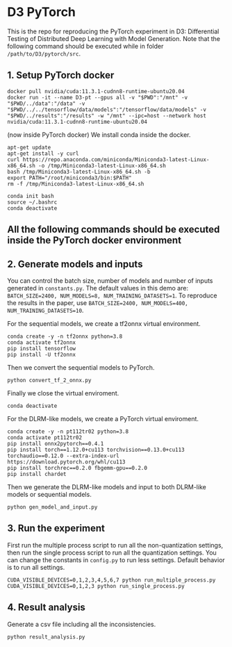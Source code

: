 # D3 PyTorch

This is the repo for reproducing the PyTorch experiment in D3: Differential Testing of Distributed Deep Learning with Model Generation. Note that the following command should be executed while in folder `/path/to/D3/pytorch/src`.


## 1. Setup PyTorch docker

```shell
docker pull nvidia/cuda:11.3.1-cudnn8-runtime-ubuntu20.04
docker run -it --name D3-pt --gpus all -v "$PWD":"/mnt" -v "$PWD/../data":"/data" -v "$PWD/../../tensorflow/data/models":"/tensorflow/data/models" -v "$PWD/../results":"/results" -w "/mnt" --ipc=host --network host nvidia/cuda:11.3.1-cudnn8-runtime-ubuntu20.04
```

(now inside PyTorch docker)
We install conda inside the docker.
```shell
apt-get update
apt-get install -y curl
curl https://repo.anaconda.com/miniconda/Miniconda3-latest-Linux-x86_64.sh -o /tmp/Miniconda3-latest-Linux-x86_64.sh
bash /tmp/Miniconda3-latest-Linux-x86_64.sh -b
export PATH="/root/miniconda3/bin:$PATH"
rm -f /tmp/Miniconda3-latest-Linux-x86_64.sh

conda init bash
source ~/.bashrc
conda deactivate
```

## **All the following commands should be executed inside the PyTorch docker environment**

## 2. Generate models and inputs

You can control the batch size, number of models and number of inputs generated in `constants.py`. 
The default values in this demo are: `BATCH_SIZE=2400, NUM_MODELS=8, NUM_TRAINING_DATASETS=1`.
To reproduce the results in the paper, use `BATCH_SIZE=2400, NUM_MODELS=400, NUM_TRAINING_DATASETS=10`.

For the sequential models, we create a tf2onnx virtual environment.

```shell
conda create -y -n tf2onnx python=3.8
conda activate tf2onnx
pip install tensorflow
pip install -U tf2onnx
```

Then we convert the sequential models to PyTorch.

```shell
python convert_tf_2_onnx.py
```

Finally we close the virtual enviroment.

```shell
conda deactivate
```

For the DLRM-like models, we create a PyTorch virtual enviroment.

```shell
conda create -y -n pt112tr02 python=3.8
conda activate pt112tr02
pip install onnx2pytorch==0.4.1
pip install torch==1.12.0+cu113 torchvision==0.13.0+cu113 torchaudio==0.12.0 --extra-index-url https://download.pytorch.org/whl/cu113
pip install torchrec==0.2.0 fbgemm-gpu==0.2.0
pip install chardet
```

Then we generate the DLRM-like models and input to both DLRM-like models or sequential models.

```shell
python gen_model_and_input.py
```

## 3. Run the experiment 

First run the multiple process script to run all the non-quantization settings, then run the single process script to run all the quantization settings.
You can change the constants in `config.py` to run less settings. Default behavior is to run all settings.

```shell
CUDA_VISIBLE_DEVICES=0,1,2,3,4,5,6,7 python run_multiple_process.py
CUDA_VISIBLE_DEVICES=0,1,2,3 python run_single_process.py
```

## 4. Result analysis

Generate a csv file including all the inconsistencies.

```shell
python result_analysis.py
```
